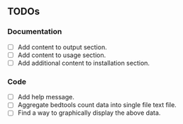 TODOs
-----

### Documentation

- [ ] Add content to output section.
- [ ] Add content to usage section.
- [ ] Add additional content to installation section.

### Code

- [ ] Add help message.
- [ ] Aggregate bedtools count data into single file text file.
- [ ] Find a way to graphically display the above data.
